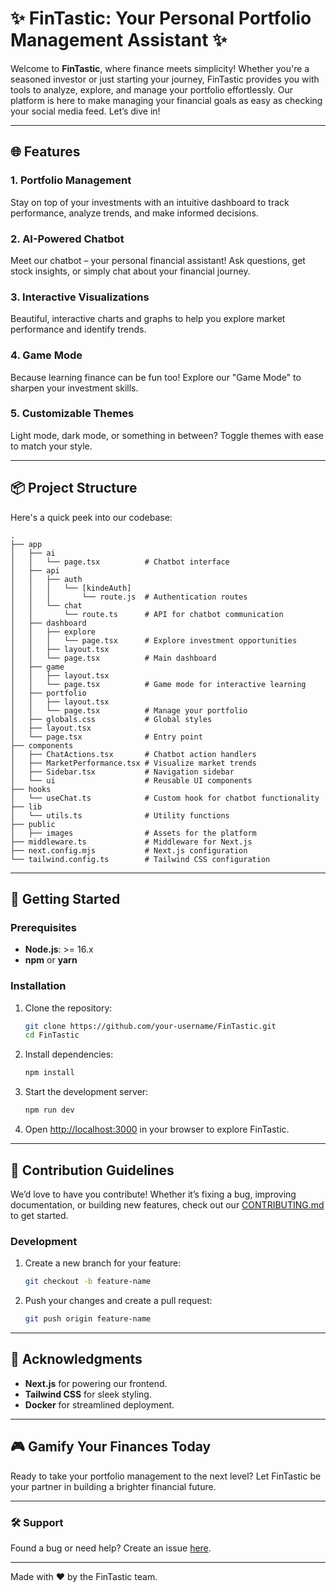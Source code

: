 # ✨ FinTastic: Your Personal Portfolio Management Assistant ✨

Welcome to **FinTastic**, where finance meets simplicity! Whether you're a seasoned investor or just starting your journey, FinTastic provides you with tools to analyze, explore, and manage your portfolio effortlessly. Our platform is here to make managing your financial goals as easy as checking your social media feed. Let’s dive in!

---

## 🌐 Features

### 1. **Portfolio Management**
Stay on top of your investments with an intuitive dashboard to track performance, analyze trends, and make informed decisions.

### 2. **AI-Powered Chatbot**
Meet our chatbot – your personal financial assistant! Ask questions, get stock insights, or simply chat about your financial journey.

### 3. **Interactive Visualizations**
Beautiful, interactive charts and graphs to help you explore market performance and identify trends.

### 4. **Game Mode**
Because learning finance can be fun too! Explore our "Game Mode" to sharpen your investment skills.

### 5. **Customizable Themes**
Light mode, dark mode, or something in between? Toggle themes with ease to match your style.

---

## 📦 Project Structure

Here's a quick peek into our codebase:

```plaintext
.
├── app
│   ├── ai
│   │   └── page.tsx          # Chatbot interface
│   ├── api
│   │   ├── auth
│   │   │   └── [kindeAuth]
│   │   │       └── route.js  # Authentication routes
│   │   └── chat
│   │       └── route.ts      # API for chatbot communication
│   ├── dashboard
│   │   ├── explore
│   │   │   └── page.tsx      # Explore investment opportunities
│   │   ├── layout.tsx
│   │   └── page.tsx          # Main dashboard
│   ├── game
│   │   ├── layout.tsx
│   │   └── page.tsx          # Game mode for interactive learning
│   ├── portfolio
│   │   ├── layout.tsx
│   │   └── page.tsx          # Manage your portfolio
│   ├── globals.css           # Global styles
│   ├── layout.tsx
│   └── page.tsx              # Entry point
├── components
│   ├── ChatActions.tsx       # Chatbot action handlers
│   ├── MarketPerformance.tsx # Visualize market trends
│   ├── Sidebar.tsx           # Navigation sidebar
│   └── ui                    # Reusable UI components
├── hooks
│   └── useChat.ts            # Custom hook for chatbot functionality
├── lib
│   └── utils.ts              # Utility functions
├── public
│   ├── images                # Assets for the platform
├── middleware.ts             # Middleware for Next.js
├── next.config.mjs           # Next.js configuration
└── tailwind.config.ts        # Tailwind CSS configuration
```

---

## 🚀 Getting Started

### Prerequisites
- **Node.js**: >= 16.x
- **npm** or **yarn**

### Installation
1. Clone the repository:
   ```bash
   git clone https://github.com/your-username/FinTastic.git
   cd FinTastic
   ```
2. Install dependencies:
   ```bash
   npm install
   ```
3. Start the development server:
   ```bash
   npm run dev
   ```

4. Open [http://localhost:3000](http://localhost:3000) in your browser to explore FinTastic.

---

## 🎨 Contribution Guidelines

We’d love to have you contribute! Whether it’s fixing a bug, improving documentation, or building new features, check out our [CONTRIBUTING.md](CONTRIBUTING.md) to get started.

### Development
1. Create a new branch for your feature:
   ```bash
   git checkout -b feature-name
   ```
2. Push your changes and create a pull request:
   ```bash
   git push origin feature-name
   ```

---

## 🌟 Acknowledgments

- **Next.js** for powering our frontend.
- **Tailwind CSS** for sleek styling.
- **Docker** for streamlined deployment.

---

## 🎮 Gamify Your Finances Today
Ready to take your portfolio management to the next level? Let FinTastic be your partner in building a brighter financial future. 

---

### 🛠️ Support
Found a bug or need help? Create an issue [here](https://github.com/your-username/FinTastic/issues).

---

Made with ❤️ by the FinTastic team.
